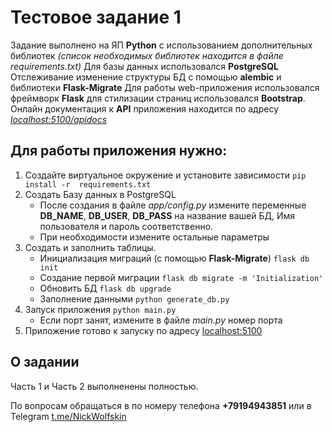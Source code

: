 # Тестовое задание 1

Задание выполнено на ЯП **Python** с использованием дополнительных библиотек *(список необходимых библиотек находится в файле requirements.txt)* 
Для базы данных использовался **PostgreSQL**
Отслеживание изменение структуры БД с помощью **alembic** и библиотеки **Flask-Migrate**
Для работы web-приложения использовался фреймворк **Flask** для стилизации страниц использовался **Bootstrap**.
Онлайн документация к **API** приложения находится по адресу *[localhost:5100/apidocs](http://localhost:5100/apidocs)*

## Для работы приложения нужно:
1. Создайте виртуальное окружение и установите зависимости `pip install -r  requirements.txt`
2. Создать Базу данных в PostgreSQL 
    - После создания в файле *app/config.py* измените переменные **DB_NAME**, **DB_USER**, **DB_PASS** на название вашей БД, Имя пользователя и пароль соответственно.
    - При необходимости измените остальные параметры
3. Создать и заполнить таблицы.
    - Инициализация миграций (с помощью **Flask-Migrate**) `flask db init`
    - Создание первой миграции `flask db migrate -m 'Initialization' `
    - Обновить БД `flask db upgrade`
    - Заполнение данными `python generate_db.py`
4. Запуск приложения `python main.py`
    - Если порт занят, измените в файле *main.py* номер порта
5. Приложение готово к запуску по адресу [localhost:5100](http://localhost:5100)


## О задании

Часть 1 и Часть 2 выполненены полностью. 

По вопросам обращаться в по номеру телефона **+79194943851** или в Telegram [t.me/NickWolfskin](t.me/NickWolfskin)